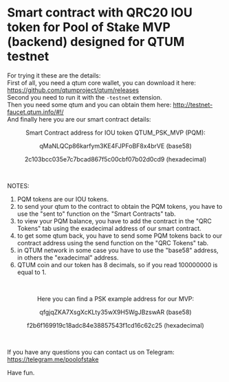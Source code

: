 # Smart contract with QRC20 IOU token for Pool of Stake MVP (backend) designed for QTUM testnet

For trying it these are the details:
<br>
First of all, you need a qtum core wallet, you can download it here: https://github.com/qtumproject/qtum/releases
<br>
Second you need to run it with the `-testnet` extension.
<br>
Then you need some qtum and you can obtain them here: http://testnet-faucet.qtum.info/#!/
<br>
And finally here you are our smart contract details:

<p align="center">Smart Contract address for IOU token QTUM_PSK_MVP (PQM):</p>

<p align="center">qMaNLQCp86karfym3KE4FJPFoBF8x4brVE (base58)</p>

<p align="center">2c103bcc035e7c7bcad867f5c00cbf07b02d0cd9 (hexadecimal)</p>

<br>

NOTES:

1) PQM tokens are our IOU tokens.
2) to send your qtum to the contract to obtain the PQM tokens, you have to use the "sent to" function on the "Smart Contracts" tab.
3) to view your PQM balance, you have to add the contract in the "QRC Tokens" tab using the exadecimal address of our smart contract.
4) to get some qtum back, you have to send some PQM tokens back to our contract address using the send function on the "QRC Tokens" tab.
5) in QTUM network in some case you have to use the "base58" address, in others the "exadecimal" address.
6) QTUM coin and our token has 8 decimals, so if you read 100000000 is equal to 1.

<br>

<p align="center">Here you can find a PSK example address for our MVP:</p>
  
<p align="center">qfgjqZKA7XsgXcKLty35wX9H5WgJBzswAR (base58)</p>

<p align="center">f2b6f169919c18adc84e38857543f1cd16c62c25 (hexadecimal)</p>

<br>

If you have any questions you can contact us on Telegram: https://telegram.me/poolofstake

Have fun.
